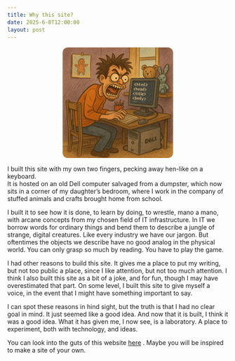 ```yaml
---
title: Why this site?
date: 2025-6-8T12:00:00
layout: post
---
```


<!-- ![AI generated cartoon of crazy guy at keyboard](/assets/about/berserk.png) -->
<img src="/assets/about/berserk.png" alt="AI generated cartoon of crazy guy at keyboard" style="max-width:50%; height:auto; display:block; margin:1rem auto; border-radius:12px;" />

I built this site with my own two fingers, pecking away hen-like on a keyboard.  
It is hosted on an old Dell computer salvaged from a dumpster, which now sits in a corner of my daughter’s bedroom, where I work in the company of stuffed animals and crafts brought home from school.


I built it to see how it is done, to learn by doing, to wrestle, mano a mano, with arcane concepts from my chosen field of IT infrastructure. In IT we borrow words for ordinary things and bend them to describe a jungle of strange, digital creatures. Like every industry we have our jargon. But oftentimes the objects we describe have no good analog in the physical world. You can only grasp so much by reading. You have to play the game.


I had other reasons to build this site. It  gives me  a place to put my writing, but not too public a place, since I like attention, but not too much attention. I think I also built this site as a bit of a joke, and for fun, though I may have overestimated that part. On some level, I built this site to give myself a voice, in the event that I might have something important to say.


I can spot these reasons in hind sight, but the truth is that I had no clear goal in mind. It just seemed like a good idea. And now that it is built, I think it was a good idea. What it has given me, I now see, is a laboratory. A place to experiment, both with technology, and ideas.


You can look into the guts of this website [here](https://github.com/joaquinfox/joaquinfox.com/blob/main/README.md) . Maybe you will be inspired to make a site of your own.
